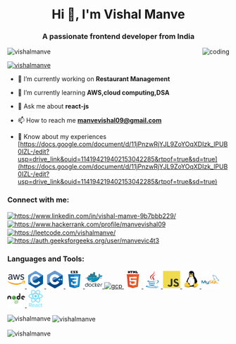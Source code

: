 <h1 align="center">Hi 👋, I'm Vishal Manve</h1>
<h3 align="center">A passionate frontend developer from India</h3>
<image align="right" alt="coding" widht=400 src"https://www.google.com/url?sa=i&url=https%3A%2F%2Fgithub.com%2Famrkamal1993&psig=AOvVaw0u0lMC75hkJQZKPGS4UmW_&ust=1707288994678000&source=images&cd=vfe&opi=89978449&ved=0CBIQjRxqFwoTCMiEr6KRloQDFQAAAAAdAAAAABAQ">
<p align="left"> <img src="https://komarev.com/ghpvc/?username=vishalmanve&label=Profile%20views&color=0e75b6&style=flat" alt="vishalmanve" /> </p>

<p align="left"> <a href="https://github.com/ryo-ma/github-profile-trophy"><img src="https://github-profile-trophy.vercel.app/?username=vishalmanve" alt="vishalmanve" /></a> </p>

- 🔭 I’m currently working on **Restaurant Management**

- 🌱 I’m currently learning **AWS,cloud computing,DSA**

- 💬 Ask me about **react-js**

- 📫 How to reach me **manvevishal09@gmail.com**

- 📄 Know about my experiences [https://docs.google.com/document/d/11jPnzwRjYJL9ZoYOqXDIzk_lPUB0IZL-/edit?usp=drive_link&ouid=114194219402153042285&rtpof=true&sd=true](https://docs.google.com/document/d/11jPnzwRjYJL9ZoYOqXDIzk_lPUB0IZL-/edit?usp=drive_link&ouid=114194219402153042285&rtpof=true&sd=true)

<h3 align="left">Connect with me:</h3>
<p align="left">
<a href="https://linkedin.com/in/https://www.linkedin.com/in/vishal-manve-9b7bbb229/" target="blank"><img align="center" src="https://raw.githubusercontent.com/rahuldkjain/github-profile-readme-generator/master/src/images/icons/Social/linked-in-alt.svg" alt="https://www.linkedin.com/in/vishal-manve-9b7bbb229/" height="30" width="40" /></a>
<a href="https://www.hackerrank.com/https://www.hackerrank.com/profile/manvevishal09" target="blank"><img align="center" src="https://raw.githubusercontent.com/rahuldkjain/github-profile-readme-generator/master/src/images/icons/Social/hackerrank.svg" alt="https://www.hackerrank.com/profile/manvevishal09" height="30" width="40" /></a>
<a href="https://www.leetcode.com/https://leetcode.com/vishalmanve/" target="blank"><img align="center" src="https://raw.githubusercontent.com/rahuldkjain/github-profile-readme-generator/master/src/images/icons/Social/leet-code.svg" alt="https://leetcode.com/vishalmanve/" height="30" width="40" /></a>
<a href="https://auth.geeksforgeeks.org/user/https://auth.geeksforgeeks.org/user/manvevic4t3" target="blank"><img align="center" src="https://raw.githubusercontent.com/rahuldkjain/github-profile-readme-generator/master/src/images/icons/Social/geeks-for-geeks.svg" alt="https://auth.geeksforgeeks.org/user/manvevic4t3" height="30" width="40" /></a>
</p>

<h3 align="left">Languages and Tools:</h3>
<p align="left"> <a href="https://aws.amazon.com" target="_blank" rel="noreferrer"> <img src="https://raw.githubusercontent.com/devicons/devicon/master/icons/amazonwebservices/amazonwebservices-original-wordmark.svg" alt="aws" width="40" height="40"/> </a> <a href="https://www.cprogramming.com/" target="_blank" rel="noreferrer"> <img src="https://raw.githubusercontent.com/devicons/devicon/master/icons/c/c-original.svg" alt="c" width="40" height="40"/> </a> <a href="https://www.w3schools.com/cpp/" target="_blank" rel="noreferrer"> <img src="https://raw.githubusercontent.com/devicons/devicon/master/icons/cplusplus/cplusplus-original.svg" alt="cplusplus" width="40" height="40"/> </a> <a href="https://www.w3schools.com/css/" target="_blank" rel="noreferrer"> <img src="https://raw.githubusercontent.com/devicons/devicon/master/icons/css3/css3-original-wordmark.svg" alt="css3" width="40" height="40"/> </a> <a href="https://www.docker.com/" target="_blank" rel="noreferrer"> <img src="https://raw.githubusercontent.com/devicons/devicon/master/icons/docker/docker-original-wordmark.svg" alt="docker" width="40" height="40"/> </a> <a href="https://cloud.google.com" target="_blank" rel="noreferrer"> <img src="https://www.vectorlogo.zone/logos/google_cloud/google_cloud-icon.svg" alt="gcp" width="40" height="40"/> </a> <a href="https://www.w3.org/html/" target="_blank" rel="noreferrer"> <img src="https://raw.githubusercontent.com/devicons/devicon/master/icons/html5/html5-original-wordmark.svg" alt="html5" width="40" height="40"/> </a> <a href="https://www.java.com" target="_blank" rel="noreferrer"> <img src="https://raw.githubusercontent.com/devicons/devicon/master/icons/java/java-original.svg" alt="java" width="40" height="40"/> </a> <a href="https://developer.mozilla.org/en-US/docs/Web/JavaScript" target="_blank" rel="noreferrer"> <img src="https://raw.githubusercontent.com/devicons/devicon/master/icons/javascript/javascript-original.svg" alt="javascript" width="40" height="40"/> </a> <a href="https://www.linux.org/" target="_blank" rel="noreferrer"> <img src="https://raw.githubusercontent.com/devicons/devicon/master/icons/linux/linux-original.svg" alt="linux" width="40" height="40"/> </a> <a href="https://www.mysql.com/" target="_blank" rel="noreferrer"> <img src="https://raw.githubusercontent.com/devicons/devicon/master/icons/mysql/mysql-original-wordmark.svg" alt="mysql" width="40" height="40"/> </a> <a href="https://nodejs.org" target="_blank" rel="noreferrer"> <img src="https://raw.githubusercontent.com/devicons/devicon/master/icons/nodejs/nodejs-original-wordmark.svg" alt="nodejs" width="40" height="40"/> </a> <a href="https://reactjs.org/" target="_blank" rel="noreferrer"> <img src="https://raw.githubusercontent.com/devicons/devicon/master/icons/react/react-original-wordmark.svg" alt="react" width="40" height="40"/> </a> </p>

<p><img align="left" src="https://github-readme-stats.vercel.app/api/top-langs?username=vishalmanve&show_icons=true&locale=en&layout=compact" alt="vishalmanve" /></p>

<p>&nbsp;<img align="center" src="https://github-readme-stats.vercel.app/api?username=vishalmanve&show_icons=true&locale=en" alt="vishalmanve" /></p>

<p><img align="center" src="https://github-readme-streak-stats.herokuapp.com/?user=vishalmanve&" alt="vishalmanve" /></p>
